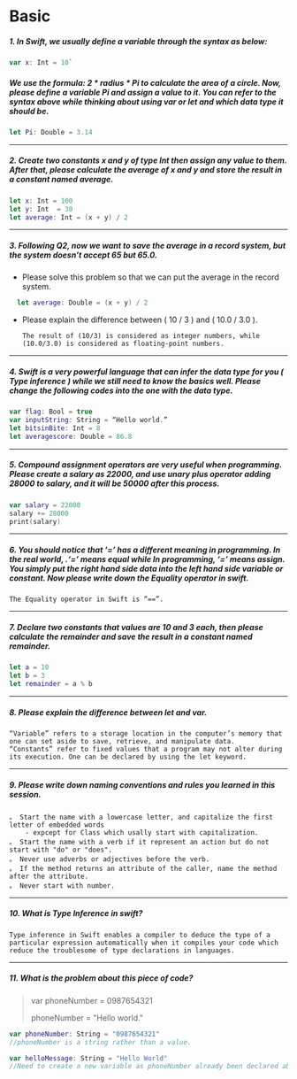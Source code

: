 Basic
==========================================

##### 1. In Swift, we usually define a variable through the syntax as below:
```swift 
var x: Int = 10`
```
##### We use the formula: 2 * radius * Pi to calculate the area of a circle. Now, please define a variable Pi and assign a value to it. You can refer to the syntax above while thinking about using var or let and which data type it should be.

```swift 
let Pi: Double = 3.14
```

-------

##### 2. Create two constants x and y of type Int then assign any value to them. After that, please calculate the average of x and y and store the result in a constant named average.

```swift 
let x: Int = 100
let y: Int  = 30
let average: Int = (x + y) / 2
```

-------

##### 3. Following Q2, now we want to save the average in a record system, but the system doesn’t accept 65 but 65.0.

* Please solve this problem so that we can put the average in the record system.
```swift 
  let average: Double = (x + y) / 2
```

* Please explain the difference between ( 10 / 3 ) and ( 10.0 / 3.0 ).

      The result of (10/3) is considered as integer numbers, while (10.0/3.0) is considered as floating-point numbers.

-------

##### 4. Swift is a very powerful language that can infer the data type for you ( Type inference ) while we still need to know the basics well. Please change the following codes into the one with the data type.

```swift 
var flag: Bool = true
var inputString: String = “Hello world.”
let bitsinBite: Int = 8
let averagescore: Double = 86.8
```

-------

##### 5. Compound assignment operators are very useful when programming. Please create a salary as 22000, and use unary plus operator adding 28000 to salary, and it will be 50000 after this process.
```swift 
var salary = 22000
salary += 28000
print(salary)
```

-------

##### 6. You should notice that ‘=’ has a different meaning in programming. In the real world, .‘=’ means equal while In programming, ‘=’ means assign. You simply put the right hand side data into the left hand side variable or constant. Now please write down the Equality operator in swift.

    The Equality operator in Swift is “==”.

-------

##### 7. Declare two constants that values are 10 and 3 each, then please calculate the remainder and save the result in a constant named remainder.
```swift 
let a = 10
let b = 3
let remainder = a % b
```

-------

##### 8. Please explain the difference between let and var.
    “Variable” refers to a storage location in the computer’s memory that one can set aside to save, retrieve, and manipulate data.
    “Constants” refer to fixed values that a program may not alter during its execution. One can be declared by using the let keyword.

-------

##### 9. Please write down naming conventions and rules you learned in this session.
    。 Start the name with a lowercase letter, and capitalize the first letter of embedded words
        - expcept for Class which usally start with capitalization.
    。 Start the name with a verb if it represent an action but do not start with "do" or "does".
    。 Never use adverbs or adjectives before the verb.
    。 If the method returns an attribute of the caller, name the method after the attribute. 
    。 Never start with number.

-------

##### 10. What is Type Inference in swift?
    Type inference in Swift enables a compiler to deduce the type of a particular expression automatically when it compiles your code which reduce the troublesome of type declarations in languages.

-------

##### 11. What is the problem about this piece of code?
> var phoneNumber = 0987654321
> 
> phoneNumber = "Hello world."

```swift
var phoneNumber: String = "0987654321"
//phoneNumber is a string rather than a value.

var helloMessage: String = "Hello World"
//Need to create a new variable as phoneNumber already been declared above.



